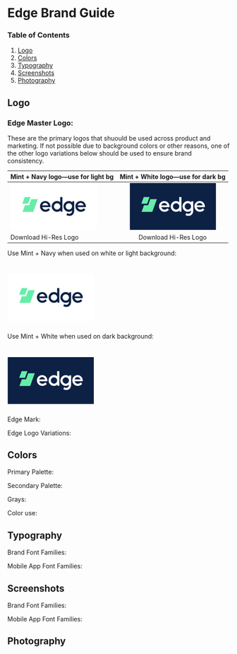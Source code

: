 # Edge Brand Guide

### Table of Contents
1. [Logo](#logo)
2. [Colors](#colors)
3. [Typography](#typography)
4. [Screenshots](#screenshots)
5. [Photography](#photography)

## Logo

### Edge Master Logo:
These are the primary logos that shuould be used across product and marketing. If not possible due to background colors or other reasons, one of the other logo variations below should be used to ensure brand consistency.

| Mint + Navy logo—use for light bg | Mint + White logo—use for dark bg |
| ------------- |:-------------:|
| ![Master Logo Mint and Navy](https://github.com/Reipun/waffle-beans/blob/master/Edge_MasterLogo_LightBg.png) | ![Master Logo Mint and White](https://github.com/Reipun/waffle-beans/blob/master/Edge_MasterLogo_DarkBg.png) |
| Download Hi-Res Logo | Download Hi-Res Logo |


Use Mint + Navy when used on white or light background:
# ![Master Logo Mint and Navy](https://github.com/Reipun/waffle-beans/blob/master/Edge_MasterLogo_LightBg.png) 

Use Mint + White when used on dark background:
# ![Master Logo White and Navy](https://github.com/Reipun/waffle-beans/blob/master/Edge_MasterLogo_DarkBg.png)

Edge Mark:


Edge Logo Variations:


## Colors

Primary Palette:


Secondary Palette:


Grays:


Color use:


## Typography

Brand Font Families:


Mobile App Font Families:



## Screenshots

Brand Font Families:


Mobile App Font Families:


## Photography





